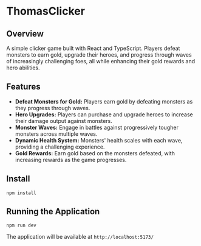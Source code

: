 # ThomasClicker

## Overview

A simple clicker game built with React and TypeScript. Players defeat monsters to earn gold, upgrade their heroes, and progress through waves of increasingly challenging foes, all while enhancing their gold rewards and hero abilities.

## Features

- **Defeat Monsters for Gold:** Players earn gold by defeating monsters as they progress through waves.
- **Hero Upgrades:** Players can purchase and upgrade heroes to increase their damage output against monsters.
- **Monster Waves:** Engage in battles against progressively tougher monsters across multiple waves.
- **Dynamic Health System:** Monsters' health scales with each wave, providing a challenging experience.
- **Gold Rewards:** Earn gold based on the monsters defeated, with increasing rewards as the game progresses.

## Install

```
npm install
```

## Running the Application

```
npm run dev
```

The application will be available at `http://localhost:5173/`
